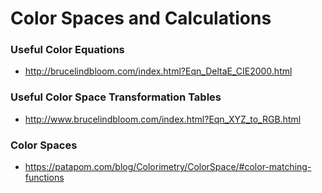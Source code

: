 # Color Spaces and Calculations
### Useful Color Equations
- http://brucelindbloom.com/index.html?Eqn_DeltaE_CIE2000.html
### Useful Color Space Transformation Tables
- http://www.brucelindbloom.com/index.html?Eqn_XYZ_to_RGB.html
### Color Spaces
- https://patapom.com/blog/Colorimetry/ColorSpace/#color-matching-functions
